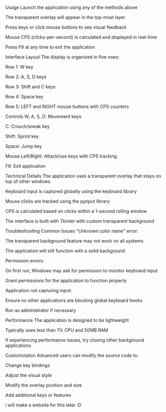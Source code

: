 Usage
Launch the application using any of the methods above

The transparent overlay will appear in the top-most layer

Press keys or click mouse buttons to see visual feedback

Mouse CPS (clicks-per-second) is calculated and displayed in real-time

Press F9 at any time to exit the application

Interface Layout
The display is organized in five rows:

Row 1: W key

Row 2: A, S, D keys

Row 3: Shift and C keys

Row 4: Space key

Row 5: LEFT and RIGHT mouse buttons with CPS counters

Controls
W, A, S, D: Movement keys

C: Crouch/sneak key

Shift: Sprint key

Space: Jump key

Mouse Left/Right: Attack/use keys with CPS tracking

F9: Exit application

Technical Details
The application uses a transparent overlay that stays on top of other windows

Keyboard input is captured globally using the keyboard library

Mouse clicks are tracked using the pynput library

CPS is calculated based on clicks within a 1-second rolling window

The interface is built with Tkinter with custom transparent background

Troubleshooting
Common Issues
"Unknown color name" error:

The transparent background feature may not work on all systems

The application will still function with a solid background

Permission errors:

On first run, Windows may ask for permission to monitor keyboard input

Grant permissions for the application to function properly

Application not capturing input:

Ensure no other applications are blocking global keyboard hooks

Run as administrator if necessary

Performance
The application is designed to be lightweight

Typically uses less than 1% CPU and 50MB RAM

If experiencing performance issues, try closing other background applications

Customization
Advanced users can modify the source code to:

Change key bindings

Adjust the visual style

Modify the overlay position and size

Add additional keys or features



i will make a website for this later :D

